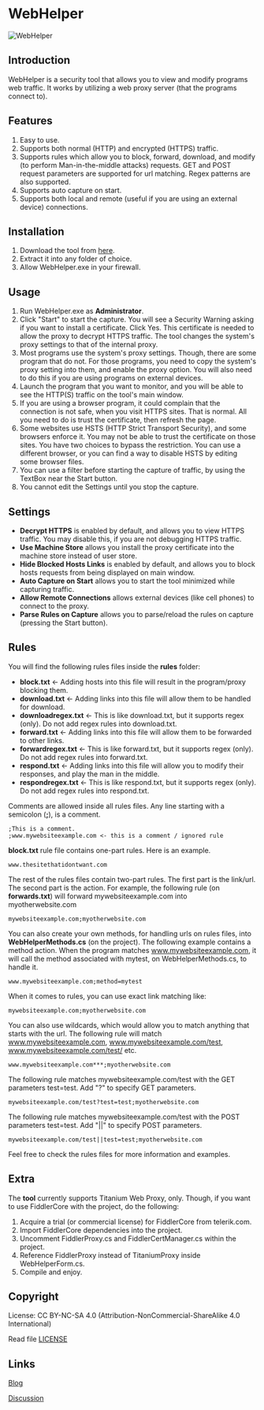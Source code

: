 # WebHelper
![WebHelper](https://i.imgur.com/TgsDmBy.png)

## Introduction
WebHelper is a security tool that allows you to view and modify programs web traffic. It works by utilizing a web proxy server (that the programs connect to).

## Features
1. Easy to use.
2. Supports both normal (HTTP) and encrypted (HTTPS) traffic.
3. Supports rules which allow you to block, forward, download, and modify (to perform Man-in-the-middle attacks) requests. GET and POST request parameters are supported for url matching. Regex patterns are also supported.
4. Supports auto capture on start.
5. Supports both local and remote (useful if you are using an external device) connections.

## Installation
1. Download the tool from [here](https://github.com/samehb/WebHelper/releases).
2. Extract it into any folder of choice.
3. Allow WebHelper.exe in your firewall.

## Usage
1. Run WebHelper.exe as **Administrator**.
2. Click "Start" to start the capture. You will see a Security Warning asking if you want to install a certificate. Click Yes. This certificate is needed to allow the proxy to decrypt HTTPS traffic. The tool changes the system's proxy settings to that of the internal proxy.
3. Most programs use the system's proxy settings. Though, there are some program that do not. For those programs, you need to copy the system's proxy setting into them, and enable the proxy option. You will also need to do this if you are using programs on external devices.
4. Launch the program that you want to monitor, and you will be able to see the HTTP(S) traffic on the tool's main window.
5. If you are using a browser program, it could complain that the connection is not safe, when you visit HTTPS sites. That is normal. All you need to do is trust the certificate, then refresh the page.
6. Some websites use HSTS (HTTP Strict Transport Security), and some browsers enforce it. You may not be able to trust the certificate on those sites. You have two choices to bypass the restriction. You can use a different browser, or you can find a way to disable HSTS by editing some browser files.
7. You can use a filter before starting the capture of traffic, by using the TextBox near the Start button.
8. You cannot edit the Settings until you stop the capture.

## Settings
* **Decrypt HTTPS** is enabled by default, and allows you to view HTTPS traffic. You may disable this, if you are not debugging HTTPS traffic.
* **Use Machine Store** allows you install the proxy certificate into the machine store instead of user store.
* **Hide Blocked Hosts Links** is enabled by default, and allows you to block hosts requests from being displayed on main window.
* **Auto Capture on Start** allows you to start the tool minimized while capturing traffic.
* **Allow Remote Connections** allows external devices (like cell phones) to connect to the proxy.
* **Parse Rules on Capture** allows you to parse/reload the rules on capture (pressing the Start button).

## Rules

You will find the following rules files inside the **rules** folder:

* **block.txt** <- Adding hosts into this file will result in the program/proxy blocking them.
* **download.txt** <- Adding links into this file will allow them to be handled for download.
* **downloadregex.txt** <- This is like download.txt, but it supports regex (only). Do not add regex rules into download.txt.
* **forward.txt** <- Adding links into this file will allow them to be forwarded to other links.
* **forwardregex.txt** <- This is like forward.txt, but it supports regex (only). Do not add regex rules into forward.txt.
* **respond.txt** <- Adding links into this file will allow you to modify their responses, and play the man in the middle.
* **respondregex.txt** <- This is like respond.txt, but it supports regex (only). Do not add regex rules into respond.txt.

Comments are allowed inside all rules files. Any line starting with a semicolon (**;**), is a comment.

```
;This is a comment.
;www.mywebsiteexample.com <- this is a comment / ignored rule
```

**block.txt** rule file contains one-part rules. Here is an example.

```
www.thesitethatidontwant.com
```

The rest of the rules files contain two-part rules. The first part is the link/url. The second part is the action.
For example, the following rule (on **forwards.txt**) will forward mywebsiteexample.com into myotherwebsite.com

```
mywebsiteexample.com;myotherwebsite.com
```

You can also create your own methods, for handling urls on rules files, into **WebHelperMethods.cs** (on the project).
The following example contains a method action. When the program matches www.mywebsiteexample.com, it will call the method 
associated with mytest, on WebHelperMethods.cs, to handle it.

```
www.mywebsiteexample.com;method=mytest
```

When it comes to rules, you can use exact link matching like:

```
mywebsiteexample.com;myotherwebsite.com
```

You can also use wildcards, which would allow you to match anything that starts with the url.
The following rule will match www.mywebsiteexample.com, www.mywebsiteexample.com/test, www.mywebsiteexample.com/test/ etc.

```
www.mywebsiteexample.com***;myotherwebsite.com
```


The following rule matches mywebsiteexample.com/test with the GET parameters test=test. Add "?" to specify GET parameters.

```
mywebsiteexample.com/test?test=test;myotherwebsite.com
```

The following rule matches mywebsiteexample.com/test with the POST parameters test=test. Add "||" to specify POST parameters.

```
mywebsiteexample.com/test||test=test;myotherwebsite.com
```

Feel free to check the rules files for more information and examples.

## Extra
The **tool** currently supports Titanium Web Proxy, only. Though, if you want to use FiddlerCore with the project, do the following:
1. Acquire a trial (or commercial license) for FiddlerCore from telerik.com.
2. Import FiddlerCore dependencies into the project.
3. Uncomment FiddlerProxy.cs and FiddlerCertManager.cs within the project.
4. Reference FiddlerProxy instead of TitaniumProxy inside WebHelperForm.cs.
5. Compile and enjoy.

## Copyright
License: CC BY-NC-SA 4.0 (Attribution-NonCommercial-ShareAlike 4.0 International)

Read file [LICENSE](LICENSE)

## Links

[Blog](http://sres.tumblr.com)

[Discussion](https://sres.tumblr.com/post/612920999394099200/introducing-the-security-tool-webhelper)
